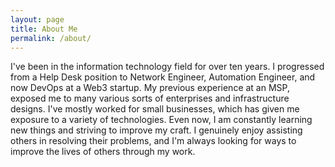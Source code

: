 ```yaml
---
layout: page
title: About Me
permalink: /about/
---
```


I've been in the information technology field for over ten years.
I progressed from a Help Desk position to Network Engineer, Automation Engineer, and now DevOps at a Web3 startup. 
My previous experience at an MSP, exposed me to many various sorts of enterprises and infrastructure designs. 
I've mostly worked for small businesses, which has given me exposure to a variety of technologies.
Even now, I am constantly learning new things and striving to improve my craft. 
I genuinely enjoy assisting others in resolving their problems, and I'm always looking for ways to improve the lives of others through my work. 